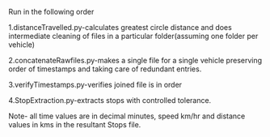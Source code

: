 Run in the following order

1.distanceTravelled.py-calculates greatest circle distance and does intermediate cleaning of files in a particular folder(assuming one folder per vehicle) 

2.concatenateRawfiles.py-makes a single file for a single vehicle preserving order of timestamps and taking care of redundant entries.

3.verifyTimestamps.py-verifies joined file is in order

4.StopExtraction.py-extracts stops with controlled tolerance.

Note- all time values are in decimal minutes, speed km/hr and distance values in kms in the resultant Stops file. 
